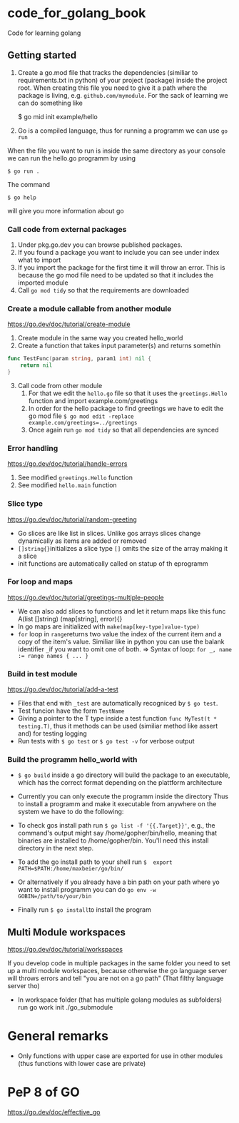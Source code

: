# code_for_golang_book
Code for learning golang

## Getting started

1. Create a go.mod file that tracks the dependencies (similiar to requirements.txt in python) of your project (package) inside the project root. When creating this file you need to give it a path where the package is living, e.g. `github.com/mymodule`. For the sack of learning we can do something like

    $ go mid init example/hello

2. Go is a compiled language, thus for running a programm we can use `go run`

When the file you want to run is inside the same directory as your console we can run the hello.go programm by using

    $ go run . 

The command 

    $ go help 
    
will give you more information about go


### Call code from external packages

1. Under pkg.go.dev you can browse published packages. 
2. If you found a package you want to include you can see under index what to import
3. If you import the package for the first time it will throw an error. This is because the go mod file need to be updated so that it includes the imported module
4. Call `go mod tidy` so that the requirements are downloaded

### Create a module callable from another module

https://go.dev/doc/tutorial/create-module

1. Create module in the same way you created hello_world
2. Create a function that takes input parameter(s) and returns somethin
   
```go
func TestFunc(param string, param1 int) nil {
	return nil
}
```

3. Call code from other module
   1. For that we edit the `hello.go` file so that it uses the `greetings.Hello`  function and import example.com/greetings
   2. In order for the hello package to find greetings we have to edit the go mod file `$ go mod edit -replace example.com/greetings=../greetings`
   3. Once again run `go mod tidy` so that all dependencies are synced

### Error handling

https://go.dev/doc/tutorial/handle-errors

1. See modified `greetings.Hello` function
2. See modified `hello.main` function


### Slice type

https://go.dev/doc/tutorial/random-greeting

* Go slices are like list in slices. Unlike gos arrays slices change dynamically as items are added or removed
* `[]string{}`initializes a slice type `[]` omits the size of the array making it a slice
* init functions are automatically called on statup of th eprogramm

### For loop and maps

https://go.dev/doc/tutorial/greetings-multiple-people

* We can also add slices to functions and let it return maps like this func A(list []string) (map[string], error){}
* In go maps are initialized with `make(map[key-type]value-type)`
* `for` loop in `range`returns two value the index of the current item and a copy of the item's value. Similiar like in python you can use the balank identifier `_`if you want to omit one of both. &Rightarrow; Syntax of loop: `for _, name := range names { ... }`

### Build in test module

https://go.dev/doc/tutorial/add-a-test

* Files that end with `_test` are automatically recogniced by `$ go test`. 
* Test funcion have the form `TestName`
* Giving a pointer to the T type  inside a test function `func MyTest(t * testing.T)`, thus it methods can be used (similiar method like assert and) for testing logging
*  Run tests with `$ go test` or `$ go test -v` for verbose output

### Build the programm hello_world with

* `$ go build` inside a go directory will build the package to an executable, which has the correct format depending on the plattform architecture
* Currently you can only execute the programm inside the directory 
Thus to install a programm and make it executable from anywhere on the system we have to do the following:

* To check gos install path run `$ go list -f '{{.Target}}'`, e.g., the command's output might say /home/gopher/bin/hello, meaning that binaries are installed to /home/gopher/bin. You'll need this install directory in the next step.
* To add the go install path to your shell run `$  export PATH=$PATH:/home/maxbeier/go/bin/`
* Or alternatively if you already have a bin path on your path where yo want to install programm you can do `go env -w GOBIN=/path/to/your/bin`
* Finally run `$ go install`to install the program

## Multi Module workspaces

https://go.dev/doc/tutorial/workspaces

If you develop code in multiple packages in the same folder you need to set up a multi module workspaces, because otherwise the go language server will throws errors and tell "you are not on a go path" (That filthy language server tho)

* In workspace folder (that has multiple golang modules as subfolders)  run go work init ./go_submodule

# General remarks

* Only functions with upper case are exported for use in other modules (thus functions with lower case are private) 


# PeP 8 of GO 

https://go.dev/doc/effective_go
